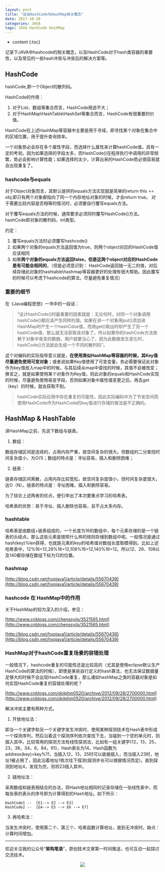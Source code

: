 ```yaml
---
layout: post
title: "谈谈HashCode与HashMap相关概念"
date: 2017-10-20
categories: JAVA
tags: JAVA HashCode HashMap
---
```


* content
{:toc}

记录下JAVA中hashcode的相关概念，以及HashCode对于hash类容器的重要性，以及常见的一些hash冲突与冲突后的解决方案等。



## HashCode

hashCode,即一个Object的散列码。

HashCode的作用：

1. 对于List、数组等集合而言，HashCode用途不大；
2. 对于HashMap\HashTable\HashSet等集合而言，HashCode有很重要的价值。

HashCode在上述HashMap等容器中主要是用于寻域，即寻找某个对象在集合中的区域位置，用于提升查询效率。

一个对象势必会存在多个属性字段，而选择什么属性来计算hashCode值，具有一定的考验。因为如果选择的字段太多，而HashCode()在程序执行中调用的非常频繁，势必会影响计算性能；如果选择的太少，计算出来的HashCode势必很容易就会出现重复了。

### hashcode与equals

对于Object对象而言，其默认提供的equals方法实现就是简单的return this == obj;即只有两个对象都指向了同一个内存地址对象的时候，才会return true。  对于需要比较内容是否相等的情况时，必须要自行覆写equals方法。

对于覆写equals方法的时候，通常要求必须同时覆写HashCode()方法。hashCode即对象的散列码，int类型。

约定：

1. 覆写equals方法时必须覆写hashcode()
2. 如果两个对象的equals方法返回值为true，则两个object对应的HashCode值应该相同
3. 如果**两个对象的equals方法返回false，但是这两个object对应的HashCode是有可能会相同的**，（但是必须意识到： HashCode返回独一无二的值，对后续存储此对象的hashtable\hashmap等容器更好的处理有很大帮助。因此覆写的时候可以考虑下hashcode的算法，尽量避免重复情况）

### 重要的细节

在《Java编程思想》一书中的一段话：

> “设计hashCode()时最重要的因素就是：无论何时，对同一个对象调用hashCode()都应该产生同样的值。如果在讲一个对象用put()添加进HashMap时产生一个hashCdoe值，而用get()取出时却产生了另一个hashCode值，那么就无法获取该对象了。所以如果你的hashCode方法依赖于对象中易变的数据，用户就要当心了，因为此数据发生变化时，hashCode()方法就会生成一个不同的散列码”。

这个对编码的实际指导意义就是，**在使用类似HashMap等容器的时候，其Key值尽量避免使用可变对象**；或者说如果Key值使用了可变变量，务必需要保证此对象作为key值放入map中的时候，与其后续从map中查找的时候，其值不会被改变；换言之，就是如果使用某个对象作为Key值，则此对象的equals和HashCode实现的时候，尽量避免使用易变字段，否则如果对象中属性值变更之后，再去get（key）的时候，就会获取不到。

> hashCode实际应用中存在重复的可能性，因此实际编码中为了节省空间而使用HashCode作为HashCode的key值进行存储的做法是不正确的。


## HashMap & HashTable

讲HashMap之前，先说下数组与链表。

1. 数组：

数组存储区间是连续的，占用内存严重，故空间复杂的很大。但数组的二分查找时间复杂度小，为O(1)；数组的特点是：寻址容易，插入和删除困难；

2. 链表：

链表存储区间离散，占用内存比较宽松，故空间复杂度很小，但时间复杂度很大，达O（N）。链表的特点是：寻址困难，插入和删除容易。

为了综合上述两者的优点，便引申出了本次要重点学习的哈希表。

哈希表的优势：易于寻址、插入删除也容易，且不占太多内存。

### hashtable
哈希表是由数组+链表组成的，一个长度为16的数组中，每个元素存储的是一个链表的头结点。那么这些元素是按照什么样的规则存储到数组中呢。一般情况是通过hash(key)%len获得，也就是元素的key的哈希值对数组长度取模得到。比如上述哈希表中，12%16=12,28%16=12,108%16=12,140%16=12。所以12、28、108以及140都存储在数组下标为12的位置。

### hashmap

[http://blog.csdn.net/hxpjava1/article/details/55670439](http://blog.csdn.net/hxpjava1/article/details/55670439)

### hashcode 在 HashMap中的作用

关于HashMap的较为深入的介绍，参见：

[http://www.cnblogs.com/chenssy/p/3521565.html](http://www.cnblogs.com/chenssy/p/3521565.html)

[http://blog.csdn.net/hxpjava1/article/details/55670439](http://blog.csdn.net/hxpjava1/article/details/55670439)


### HashMap对于hashCode重复场景的容错处理

一般情况下，hashcode重复的可能性还是比较高的（尤其是使用eclipse默认生产HashCode的算法的时候），即使是某些自行定义的hash算法，也无法保证数据量足够大的时候不会出现HashCode重复，那么诸如hashMap之类的容器对象是如何实现HashCode重复的容错处理的呢？

[http://www.cnblogs.com/dolphin0520/archive/2012/09/28/2700000.html](http://www.cnblogs.com/dolphin0520/archive/2012/09/28/2700000.html)

解决冲突主要有两种方式。

1. 开放地址法：

即当一个关键字和另一个关键字发生冲突时，使用某种探测技术在Hash表中形成一个探测序列，然后沿着这个探测序列依次查找下去，当碰到一个空的单元时，则插入其中。比较常用的探测方法有线性探测法，比如有一组关键字{12，13，25，23，38，34，6，84，91}，Hash表长为14，Hash函数为address(key)=key%11，当插入12，13，25时可以直接插入，而当插入23时，地址1被占用了，因此沿着地址1依次往下探测(探测步长可以根据情况而定)，直到探测到地址4，发现为空，则将23插入其中。

2. 链地址法：

采用数组和链表相结合的办法，将Hash地址相同的记录存储在一张线性表中，而每张表的表头的序号即为计算得到的Hash地址。如下所示：

    HashCode1 --  [E1--> E2 --> E3]
    HashCode2 --  [E4--> E5 --> E6 --> E7]

3. 再哈希法：

当发生冲突时，使用第二个、第三个、哈希函数计算地址，直到无冲突时。缺点：计算时间增加。

---

欢迎关注我的公众号“**架构笔录**”，原创技术文章第一时间推送，也可互动一起探讨交流技术。

<center>

   ![](https://raw.githubusercontent.com/veezean/pic_assets/master/assets/comm_pics/contact/gongzhonghao.png)

</center>